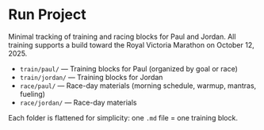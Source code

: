 # Run Project

Minimal tracking of training and racing blocks for Paul and Jordan.
All training supports a build toward the Royal Victoria Marathon on October 12, 2025.

- `train/paul/` — Training blocks for Paul (organized by goal or race)
- `train/jordan/` — Training blocks for Jordan
- `race/paul/` — Race-day materials (morning schedule, warmup, mantras, fueling)
- `race/jordan/` — Race-day materials

Each folder is flattened for simplicity: one `.md` file = one training block.

